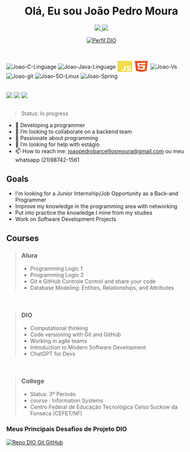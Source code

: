 <h1 align = "center">Olá, Eu sou João Pedro Moura</h1>

<div align="center">
   <a href="https://github.com/JoaoPedroBMoura">
  <img height="150em" src="https://github-readme-stats.vercel.app/api?username=JoaoPedroBMoura&show_icons=true&theme=dark&include_all_commits=true&count_private=true"/>
  <img height="150em" src="https://github-readme-stats.vercel.app/api/top-langs/?username=JoaoPedroBMoura&layout=compact&langs_count=7&theme=dark"/>

  [![Perfil DIO](https://img.shields.io/badge/-Meu%20Perfil%20na%20DIO-30A3DC?style=for-the-badge)](https://web.dio.me/users/joaopedrobarcelllosmoura/)
</div>

##
 <div style="display: inline_block"><br>
  <img align ="center" alt = "Joao-C-Linguage" height = "30" width src="https://cdn.jsdelivr.net/gh/devicons/devicon/icons/c/c-original.svg">
  <img align ="center" alt = "Joao-Java-Linguage" height = "30" width src="https://cdn.jsdelivr.net/gh/devicons/devicon/icons/java/java-original-wordmark.svg" >
  <img align="center" alt="Joao-Js" height="30" width="40" src="https://raw.githubusercontent.com/devicons/devicon/master/icons/javascript/javascript-plain.svg">
  <img align="center" alt="Joao-HTML" height="30" width="40" src="https://raw.githubusercontent.com/devicons/devicon/master/icons/html5/html5-original.svg">
  
  
    
  <img align ="center" alt = "Joao-Vs" height = "30" width src="https://cdn.jsdelivr.net/gh/devicons/devicon/icons/vscode/vscode-original.svg">
  <img align ="center" alt = "Joao-git" height = "30" width src="https://cdn.jsdelivr.net/gh/devicons/devicon/icons/git/git-plain-wordmark.svg">

  <img align ="center" alt = "Joao-SO-Linux" height = "30" width src="https://cdn.jsdelivr.net/gh/devicons/devicon/icons/linux/linux-plain.svg">
  <img align ="center" alt = "Joao-Spring" height = "30" width src="https://cdn.jsdelivr.net/gh/devicons/devicon/icons/spring/spring-original-wordmark.svg" >
    
 </div>
    
<div> 
<br></br>
  <a href="https://www.instagram.com/jpmoura28/?hl=en" target="_blank"><img src="https://img.shields.io/badge/-Instagram-%23E4405F?style=for-the-badge&logo=instagram&logoColor=white" target="_blank"></a> 
  <a href = "mailto:joaopedrobarcelllosmoura@gmail.com"><img src="https://img.shields.io/badge/-Gmail-%23333?style=for-the-badge&logo=gmail&logoColor=white" target="_blank"></a>
  <a href="https://www.linkedin.com/in/jo%C3%A3o-pedro-barcelllos-moura-5983a823b/overlay/background-image/" target="_blank"><img src="https://img.shields.io/badge/-LinkedIn-%230077B5?style=for-the-badge&logo=linkedin&logoColor=white" target="_blank"></a> 
 
</div>

##

> Status: In progress

- 🌱 Developing a programmer
- 👯 I’m looking to collaborate on a backend team
- 💟 Passionate about programming
- 🤔 I’m looking for help with estágio
- 📫 How to reach me: joaopedrobarcelllosmoura@gmail.com ou meu whatsapp (21)98742-1561

##

<meta charset = "UTF-8">
<h2>Goals</h2>
 
 + I'm looking for a Junior Internship/Job Opportunity as a Back-and Programmer <br>
 + Improve my knowledge in the programming area with networking <br>
 + Put into practice the knowledge I mine from my studies <br>
 + Work on Software Development Projects <br>

## Courses
>  ### Alura
>  + Programming Logic 1
>  + Programming Logic 2
>  + Git e GitHub Controle Control and share your code
>  + Database Modeling: Entities, Relationships, and Attributes

<br> 

>  ### DIO
>  + Computational thinking
>  + Code versioning with Git and GitHub
>  + Working in agile teams
>  + Introduction to Modern Software Development
>  + ChatGPT for Devs  

<br>

> ### College
> + Status: 3º Período <br>
> + course : Information Systems <br>
> + Centro Federal de Educação Tecnológica Celso Suckow da Fonseca (CEFET/NF) <br>

### Meus Principais Desafios de Projeto DIO

[![Repo DIO Git GitHub](https://github-readme-stats.vercel.app/api/pin/?username=JoaoPedroBMoura&repo=dio-lab-open-source&bg_color=000&border_color=30A3DC&show_icons=true&icon_color=30A3DC&title_color=E94D5F&text_color=FFF)](https://github.com/JoaoPedroBMoura/dio-lab-open-source)
